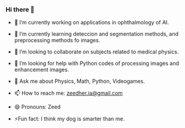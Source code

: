 ### Hi there 👋
- 🔭 I’m currently working on applications in ophthalmology of AI.
- 🌱 I’m currently learning deteccion and segmentation methods, and preprocessing methods fo images.
- 👯 I’m looking to collaborate on subjects related to medical physics.
- 🤔 I’m looking for help with Python codes of processing images and enhancement images.
- 💬 Ask me about Physics, Math, Python, Videogames.
- 📫 How to reach me: zeedher.ia@gmail.com
- 😄 Pronouns: Zeed
 
 - ⚡Fun fact: I think my dog is smarter than me. 


<!--
**ZeedherMx/ZeedherMx** is a ✨ _special_ ✨ repository because its `README.md` (this file) appears on your GitHub profile.

Here are some ideas to get you started:

- 🔭 I’m currently working on ...
- 🌱 I’m currently learning ...
- 👯 I’m looking to collaborate on ...
- 🤔 I’m looking for help with ...
- 💬 Ask me about ...
- 📫 How to reach me: ...
- 😄 Pronouns: ...
- ⚡ Fun fact: ...
-->
